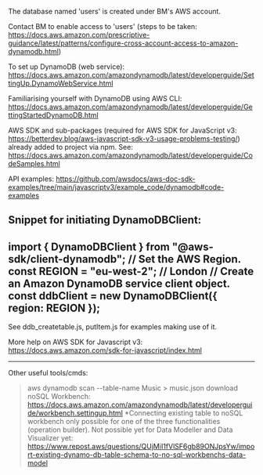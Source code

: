 
The database named 'users' is created under BM's AWS account.

Contact BM to enable access to 'users' (steps to be taken: https://docs.aws.amazon.com/prescriptive-guidance/latest/patterns/configure-cross-account-access-to-amazon-dynamodb.html)

To set up DynamoDB (web service): 
https://docs.aws.amazon.com/amazondynamodb/latest/developerguide/SettingUp.DynamoWebService.html

Familiarising yourself with DynamoDB using AWS CLI:
https://docs.aws.amazon.com/amazondynamodb/latest/developerguide/GettingStartedDynamoDB.html

AWS SDK and sub-packages (required for AWS SDK for JavaScript v3: https://betterdev.blog/aws-javascript-sdk-v3-usage-problems-testing/) already added to project via npm. See:
https://docs.aws.amazon.com/amazondynamodb/latest/developerguide/CodeSamples.html

API examples: 
https://github.com/awsdocs/aws-doc-sdk-examples/tree/main/javascriptv3/example_code/dynamodb#code-examples

Snippet for initiating DynamoDBClient: 
----
import { DynamoDBClient } from "@aws-sdk/client-dynamodb";
// Set the AWS Region.
const REGION = "eu-west-2"; // London 
// Create an Amazon DynamoDB service client object.
const ddbClient = new DynamoDBClient({ region: REGION });
----

See ddb_createtable.js, putItem.js for examples making use of it. 

More help on AWS SDK for Javascript v3: https://docs.aws.amazon.com/sdk-for-javascript/index.html



----
Other useful tools/cmds:

> aws dynamodb scan --table-name Music > music.json 
> download noSQL Workbench: https://docs.aws.amazon.com/amazondynamodb/latest/developerguide/workbench.settingup.html
*Connecting existing table to noSQL workbench only possible for one of the three functionalities (operation builder). Not possible yet for Data Modeller and Data Visualizer yet: https://www.repost.aws/questions/QUjMiI1fVlSF6gb89ONJpsYw/import-existing-dynamo-db-table-schema-to-no-sql-workbenchs-data-model
